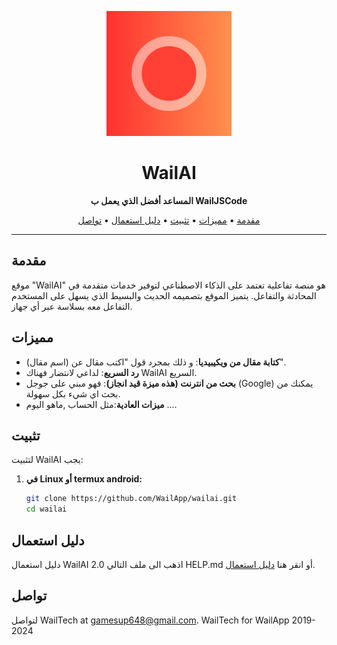 <!-- Project Logo -->
<p align="center">
  <img src="icon.png" alt="WailAI Logo" width="200" />
</p>

<!-- Project Title -->
<h1 align="center">WailAI</h1>

<!-- Project Description -->
<p align="center">
  <strong>المساعد أفضل الذي يعمل ب WailJSCode</strong>
</p>

<!-- Table of Contents -->
<p align="center">
  <a href="#مقدمة">مقدمة</a> •
  <a href="#مميزات">مميزات</a> •
<a href="#تثبيت">تثبيت</a> •
  <a href="#دليل استعمال">دليل استعمال</a> •
  <a href="#تواصل">تواصل</a>
</p>

---

## مقدمة
موقع "WailAI" هو منصة تفاعلية تعتمد على الذكاء الاصطناعي لتوفير خدمات متقدمة في المحادثة والتفاعل. يتميز الموقع بتصميمه الحديث والبسيط الذي يسهل على المستخدم التفاعل معه بسلاسة عبر أي جهاز.

## مميزات

- **كتابة مقال من ويكيبيديا**: و ذلك بمجرد قول "اكتب مقال عن (اسم مقال)".
- **رد السريع**: لداعي لانتضار فهناك WailAI السريع.
- **بحث من انترنت (هذه ميزة قيد انجاز)**: فهو مبني على جوجل (Google) يمكنك من بحث اي شيء بكل سهولة.
- **ميزات العادية**:مثل الحساب ,ماهو اليوم ....
## تثبيت

لتثبيت WailAI يجب:

1. **في Linux أو termux android:**

   ```bash
   git clone https://github.com/WailApp/wailai.git
   cd wailai
## دليل استعمال
دليل استعمال WailAI 2.0 اذهب الى ملف التالي HELP.md أو انقر هنا <a href="HELP.md">دليل استعمال</a>.

## تواصل

لتواصل WailTech at gamesup648@gmail.com.
WailTech for WailApp 2019-2024

